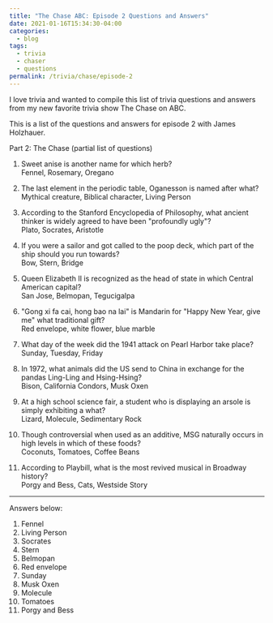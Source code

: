 ```yaml
---
title: "The Chase ABC: Episode 2 Questions and Answers"
date: 2021-01-16T15:34:30-04:00
categories:
  - blog
tags:
  - trivia
  - chaser
  - questions
permalink: /trivia/chase/episode-2
---
```


I love trivia and wanted to compile this list of trivia questions and answers from my new favorite trivia show The Chase on ABC.

This is a list of the questions and answers for episode 2 with James Holzhauer.


Part 2: The Chase (partial list of questions)

1. Sweet anise is another name for which herb?  
Fennel, Rosemary, Oregano

2. The last element in the periodic table, Oganesson is named after what?  
Mythical creature, Biblical character, Living Person

3. According to the Stanford Encyclopedia of Philosophy, what ancient thinker is widely agreed to have been "profoundly ugly"?  
Plato, Socrates, Aristotle

4. If you were a sailor and got called to the poop deck, which part of the ship should you run towards?  
Bow, Stern, Bridge

5. Queen Elizabeth II is recognized as the head of state in which Central American capital?  
San Jose, Belmopan, Tegucigalpa

6. "Gong xi fa cai, hong bao na lai" is Mandarin for "Happy New Year, give me" what traditional gift?  
Red envelope, white flower, blue marble

7. What day of the week did the 1941 attack on Pearl Harbor take place?  
Sunday, Tuesday, Friday

8. In 1972, what animals did the US send to China in exchange for the pandas Ling-Ling and Hsing-Hsing?  
Bison, California Condors, Musk Oxen

9. At a high school science fair, a student who is displaying an arsole is simply exhibiting a what?  
Lizard, Molecule, Sedimentary Rock
10. Though controversial when used as an additive, MSG naturally occurs in high levels in which of these foods?  
Coconuts, Tomatoes, Coffee Beans

11. According to Playbill, what is the most revived musical in Broadway history?  
Porgy and Bess, Cats, Westside Story


----


Answers below:
1. Fennel
2. Living Person
3. Socrates
4. Stern
5. Belmopan
6. Red envelope
7. Sunday
8. Musk Oxen
9. Molecule
10. Tomatoes
11. Porgy and Bess
